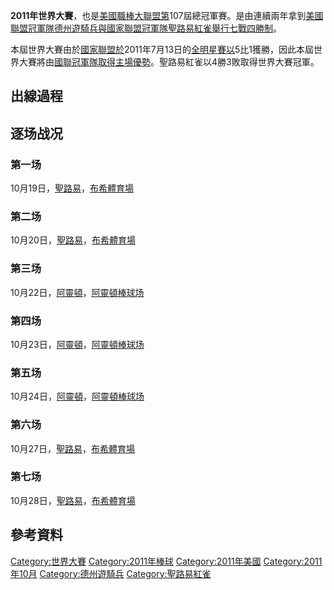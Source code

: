 **2011年世界大賽**，也是[美國職棒大聯盟第](../Page/美國職棒大聯盟.md "wikilink")107屆總冠軍賽。是由連續兩年拿到[美國聯盟冠軍隊](../Page/美國聯盟.md "wikilink")[德州遊騎兵與](../Page/德州遊騎兵.md "wikilink")[國家聯盟冠軍隊](../Page/國家聯盟.md "wikilink")[聖路易紅雀舉行七戰四勝制](../Page/聖路易紅雀.md "wikilink")。

本屆世界大賽由於[國家聯盟於](../Page/國家聯盟.md "wikilink")2011年7月13日的[全明星賽以](../Page/2011年美國職棒大聯盟全明星賽.md "wikilink")5比1獲勝，因此本屆世界大賽將由[國聯冠軍隊取得](../Page/國聯.md "wikilink")[主場優勢](../Page/主場優勢.md "wikilink")。聖路易紅雀以4勝3敗取得世界大賽冠軍。

## 出線過程

## 逐场战况

### 第一场

10月19日，[聖路易](../Page/聖路易.md "wikilink")，[布希體育場](../Page/布希體育場.md "wikilink")

### 第二场

10月20日，[聖路易](../Page/聖路易.md "wikilink")，[布希體育場](../Page/布希體育場.md "wikilink")

### 第三场

10月22日，[阿靈頓](../Page/阿靈頓.md "wikilink")，[阿靈頓棒球场](../Page/阿靈頓棒球场.md "wikilink")

### 第四场

10月23日，[阿靈頓](../Page/阿靈頓.md "wikilink")，[阿靈頓棒球场](../Page/阿靈頓棒球场.md "wikilink")

### 第五场

10月24日，[阿靈頓](../Page/阿靈頓.md "wikilink")，[阿靈頓棒球场](../Page/阿靈頓棒球场.md "wikilink")

### 第六场

10月27日，[聖路易](../Page/聖路易.md "wikilink")，[布希體育場](../Page/布希體育場.md "wikilink")

### 第七场

10月28日，[聖路易](../Page/聖路易.md "wikilink")，[布希體育場](../Page/布希體育場.md "wikilink")

## 參考資料

[Category:世界大賽](https://zh.wikipedia.org/wiki/Category:世界大賽 "wikilink")
[Category:2011年棒球](https://zh.wikipedia.org/wiki/Category:2011年棒球 "wikilink")
[Category:2011年美國](https://zh.wikipedia.org/wiki/Category:2011年美國 "wikilink")
[Category:2011年10月](https://zh.wikipedia.org/wiki/Category:2011年10月 "wikilink")
[Category:德州遊騎兵](https://zh.wikipedia.org/wiki/Category:德州遊騎兵 "wikilink")
[Category:聖路易紅雀](https://zh.wikipedia.org/wiki/Category:聖路易紅雀 "wikilink")